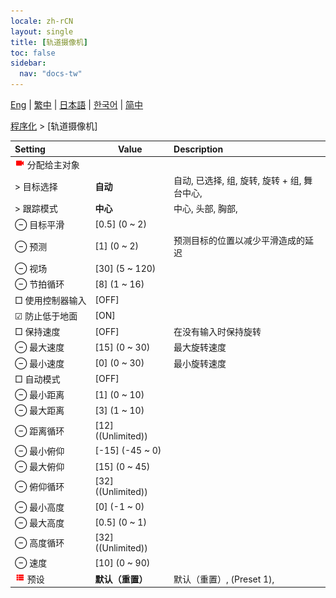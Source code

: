 ```yaml
---
locale: zh-rCN
layout: single
title: [轨道摄像机]
toc: false
sidebar:
  nav: "docs-tw"
---
```

[Eng](/dancexr/menu/2025.4/motion/orbit_cam) | [繁中](/tw/dancexr/menu/2025.4/motion/orbit_cam) | [日本語](/jp/dancexr/menu/2025.4/motion/orbit_cam) | [한국어](/kr/dancexr/menu/2025.4/motion/orbit_cam) | [简中](/zh/dancexr/menu/2025.4/motion/orbit_cam)

[程序化](../menu#程序化) > [轨道摄像机]



| Setting | Value | Description |
| :--- | --- | :--- |
|<nobr><img src="/images/icon/ic_videocam.png" alt="videocam icon"/> 分配给主对象</nobr>|| 
|<nobr> > 目标选择</nobr>| **自动** | 自动, 已选择, 组, 旋转, 旋转 + 组, 舞台中心,  |
|<nobr> > 跟踪模式</nobr>| **中心** | 中心, 头部, 胸部,  |
|<nobr> ⊖ 目标平滑</nobr>| [0.5] (0 ~ 2) | 
|<nobr> ⊖ 预测</nobr>| [1] (0 ~ 2) | 预测目标的位置以减少平滑造成的延迟
|<nobr> ⊖ 视场</nobr>| [30] (5 ~ 120) | 
|<nobr> ⊖ 节拍循环</nobr>| [8] (1 ~ 16) | 
|<nobr> □ 使用控制器输入</nobr>| [OFF] | 
|<nobr> ☑ 防止低于地面</nobr>| [ON] | 
|<nobr> □ 保持速度</nobr>| [OFF] | 在没有输入时保持旋转
|<nobr> ⊖ 最大速度</nobr>| [15] (0 ~ 30) | 最大旋转速度
|<nobr> ⊖ 最小速度</nobr>| [0] (0 ~ 30) | 最小旋转速度
|<nobr> □ 自动模式</nobr>| [OFF] | 
|<nobr> ⊖ 最小距离</nobr>| [1] (0 ~ 10) | 
|<nobr> ⊖ 最大距离</nobr>| [3] (1 ~ 10) | 
|<nobr> ⊖ 距离循环</nobr>| [12] ((Unlimited)) | 
|<nobr> ⊖ 最小俯仰</nobr>| [-15] (-45 ~ 0) | 
|<nobr> ⊖ 最大俯仰</nobr>| [15] (0 ~ 45) | 
|<nobr> ⊖ 俯仰循环</nobr>| [32] ((Unlimited)) | 
|<nobr> ⊖ 最小高度</nobr>| [0] (-1 ~ 0) | 
|<nobr> ⊖ 最大高度</nobr>| [0.5] (0 ~ 1) | 
|<nobr> ⊖ 高度循环</nobr>| [32] ((Unlimited)) | 
|<nobr> ⊖ 速度</nobr>| [10] (0 ~ 90) | 
|<nobr><img src="/images/icon/ic_list.png" alt="list icon"/> 预设</nobr>| **默认（重置）** | 默认（重置）, (Preset 1),  |
